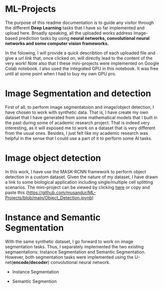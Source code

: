 # ML-Projects
The purpose of this readme documentation is to guide any visitor through the different **Deep Learning**  tasks that I have so far implemented and upload here.
Broadly speaking, all the uploaded works address image-based prediction tasks by using **neural networks, convolutional neural networks and some computer vision frameworks.**


In the folowing, I will provide a quick describtion of each uploaded file and give a *url link* that, once clicked on, will directly lead to the content of the very work! Note also that I these mini-projects were implemented on Google Colab notebook. I also used the integrated GPU in this notebook. It was free until at some point when I had to buy my own GPU pro.


# Image Segmentation and detection
First of all, to perform image segmentatoíon and image/object detection, I have chosen to work with synthetic data. That is, I have create my own dataset that I have generated from some mathematical models that I built in the past during some of academic research project. That is indeed very interesting, as it will exposed me to work on a dataset that is very different from the usual ones. Besides, I just felt like my academic research was helpful in the sense that I could use a part of it to perform some AI tasks.

# Image object detection
In this work, I have use the MASK-RCNN framework to perform object detection in a custom dataset. Given the nature of my dataset, I have drawn a link to some biological application including single/multiple cell splitting scenarios. The mini-project can be viewed by clicking  [here](https://github.com/musandur/ML-Projects/blob/main/Object_Detection.ipynb) or copy and paste this (https://github.com/musandur/ML-Projects/blob/main/Object_Detection.ipynb)

# Instance and Semantic Segmentation

With the same synthetic dataset, I go forward to work on image segmentation tasks. Thus, I separately implemented the two existing segmaentations: Instance Segmentation and Semantic Segmentation. However, both segmentation tasks were implemented using the U-net(**encode/decoder**) convolutional neural network.

* Instance Segmentation

* Semantic Segmention

